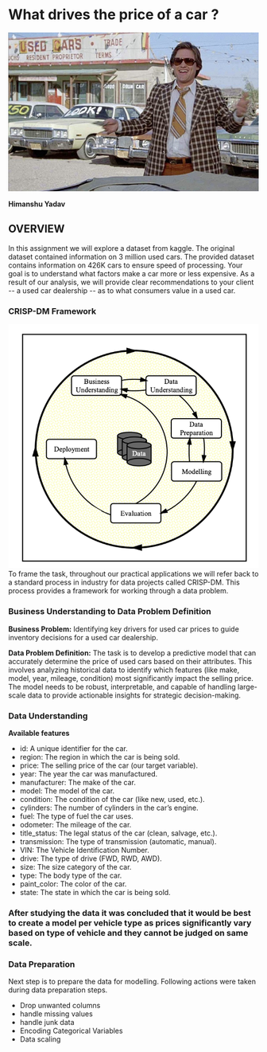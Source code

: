 # What drives the price of a car ?
![CARS](images/kurt.jpeg)

**Himanshu Yadav**


## **OVERVIEW**

In this assignment we will explore a dataset from kaggle. The original dataset contained information on 3 million used cars. The provided dataset contains information on 426K cars to ensure speed of processing.  Your goal is to understand what factors make a car more or less expensive.  As a result of our analysis, we will provide clear recommendations to your client -- a used car dealership -- as to what consumers value in a used car.

### CRISP-DM Framework

![CRISP](images/crisp.png)
To frame the task, throughout our practical applications we will refer back to a standard process in industry for data projects called CRISP-DM. This process provides a framework for working through a data problem.

### Business Understanding to Data Problem Definition
**Business Problem:** Identifying key drivers for used car prices to guide inventory decisions for a used car dealership.

**Data Problem Definition:** The task is to develop a predictive model that can accurately determine the price of used cars based on their attributes. This involves analyzing historical data to identify which features (like make, model, year, mileage, condition) most significantly impact the selling price. The model needs to be robust, interpretable, and capable of handling large-scale data to provide actionable insights for strategic decision-making.

### Data Understanding

**Available features**
- id: A unique identifier for the car.
- region: The region in which the car is being sold.
- price: The selling price of the car (our target variable).
- year: The year the car was manufactured.
- manufacturer: The make of the car.
- model: The model of the car.
- condition: The condition of the car (like new, used, etc.).
- cylinders: The number of cylinders in the car’s engine.
- fuel: The type of fuel the car uses.
- odometer: The mileage of the car.
- title_status: The legal status of the car (clean, salvage, etc.).
- transmission: The type of transmission (automatic, manual).
- VIN: The Vehicle Identification Number.
- drive: The type of drive (FWD, RWD, AWD).
- size: The size category of the car.
- type: The body type of the car.
- paint_color: The color of the car.
- state: The state in which the car is being sold.

### **After studying the data it was concluded that it would be best to create a model per vehicle type as prices significantly vary based on type of vehicle and they cannot be judged on same scale.**

 ### Data Preparation
 Next step is to prepare the data for modelling. Following actions were taken during data preparation steps.  
 - Drop unwanted columns
- handle missing values
- handle junk data
- Encoding Categorical Variables
- Data scaling
 
